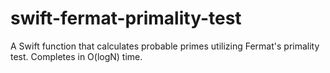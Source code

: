 # swift-fermat-primality-test
A Swift function that calculates probable primes utilizing Fermat's primality test. Completes in O(logN) time.

